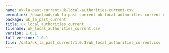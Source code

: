 ```yaml
---
name: uk-la-past-current-uk-local-authorities-current-csv
permalink: /downloads/uk-la-past-current-uk-local-authorities-current-csv/1_0_1
package: uk_la_past_current
title: uk_local_authorities_current
filename: uk_local_authorities_current.csv
version: 1.0.1
full_version: 1.0.1
file: /data/uk_la_past_current/1.0.1/uk_local_authorities_current.csv
---
```

